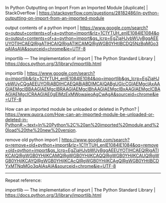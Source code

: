In Python Outputting on Import From an Imported Module [duplicate] | StackOverflow | https://stackoverflow.com/questions/28182486/in-python-outputting-on-import-from-an-imported-module

output contents of a python import | https://www.google.com/search?q=output+contents+of+a+python+import&rlz=1C1YTUH_enIE1084IE1084&oq=output+contents+of+a+python+import&gs_lcrp=EgZjaHJvbWUyBggAEEUYOTIHCAEQIRigATIHCAIQIRigATIKCAMQIRgWGB0YHtIBCDQ5NzBqMGo3qAIAsAIA&sourceid=chrome&ie=UTF-8

importlib — The implementation of import | The Python Standard Library | https://docs.python.org/3/library/importlib.html

importlib | https://www.google.com/search?q=importlib&rlz=1C1YTUH_enIE1084IE1084&oq=importlib&gs_lcrp=EgZjaHJvbWUyCQgAEEUYORiABDIHCAEQABiABDIMCAIQABgUGIcCGIAEMgcIAxAAGIAEMgcIBBAAGIAEMgcIBRAAGIAEMgcIBhAAGIAEMgcIBxAAGIAEMgcICBAAGIAEMgcICRAAGIAE0gEIMzExMWowajeoAgCwAgA&sourceid=chrome&ie=UTF-8

How can an imported module be unloaded or deleted in Python? | https://www.quora.com/How-can-an-imported-module-be-unloaded-or-deleted-in-Python#:~:text=In%20Python%2C%20an%20imported%20module,and%20load%20the%20new%20version.

remove old python import | https://www.google.com/search?q=remove+old+python+import&rlz=1C1YTUH_enIE1084IE1084&oq=remove+old+python+import&gs_lcrp=EgZjaHJvbWUyBggAEEUYOTIHCAEQIRigATIKCAIQIRgWGB0YHjIKCAMQIRgWGB0YHjIKCAQQIRgWGB0YHjIKCAUQIRgWGB0YHjIKCAYQIRgWGB0YHjIKCAcQIRgWGB0YHjIKCAgQIRgWGB0YHtIBCDYxMTNqMGo3qAIAsAIA&sourceid=chrome&ie=UTF-8

____

Repeat reference:

importlib — The implementation of import | The Python Standard Library | https://docs.python.org/3/library/importlib.html
